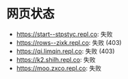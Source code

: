 # 网页状态
- https://start--stpstyc.repl.co: 失败
- https://rows--zixk.repl.co: 失败 (403)
- https://qi.limqin.repl.co: 失败 (403)
- https://k2.shilh.repl.co: 失败
- https://moo.zxco.repl.co: 失败
